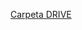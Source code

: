 [Carpeta DRIVE](https://drive.google.com/drive/folders/11IThWPghH7XK5cH4OUGhG1CWNaR4DNNs?usp=drive_link)